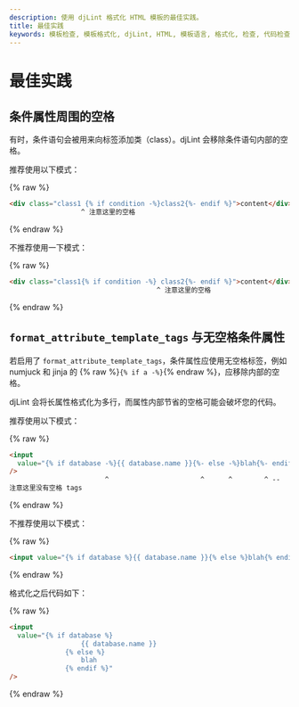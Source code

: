 ```yaml
---
description: 使用 djLint 格式化 HTML 模板的最佳实践。
title: 最佳实践
keywords: 模板检查, 模板格式化, djLint, HTML, 模板语言, 格式化, 检查, 代码检查, 最佳实践
---
```


# 最佳实践

## 条件属性周围的空格

有时，条件语句会被用来向标签添加类（class）。djLint 会移除条件语句内部的空格。

推荐使用以下模式：

{% raw %}

```html
<div class="class1 {% if condition -%}class2{%- endif %}">content</div>
                  ^ 注意这里的空格
```

{% endraw %}

不推荐使用一下模式：

{% raw %}

```html
<div class="class1{% if condition -%} class2{%- endif %}">content</div>
                                     ^ 注意这里的空格
```

{% endraw %}

## `format_attribute_template_tags` 与无空格条件属性

若启用了 `format_attribute_template_tags`，条件属性应使用无空格标签，例如 numjuck 和 jinja 的 {% raw %}`{% if a -%}`{% endraw %}，应移除内部的空格。

djLint 会将长属性格式化为多行，而属性内部节省的空格可能会破坏您的代码。

推荐使用以下模式：

{% raw %}

```html
<input
  value="{% if database -%}{{ database.name }}{%- else -%}blah{%- endif %}"
/>
                        ^                       ^      ^        ^ --
注意这里没有空格 tags
```

{% endraw %}

不推荐使用以下模式：

{% raw %}

```html
<input value="{% if database %}{{ database.name }}{% else %}blah{% endif %}" />
```

{% endraw %}

格式化之后代码如下：

{% raw %}

```html
<input
  value="{% if database %}
                  {{ database.name }}
              {% else %}
                  blah
              {% endif %}"
/>
```

{% endraw %}
